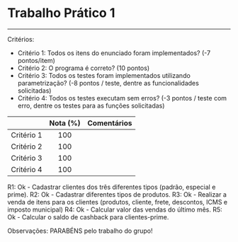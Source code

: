 # Trabalho Prático 1
--- 

Critérios: 
- Critério 1: Todos os itens do enunciado foram implementados? (-7 pontos/item)
- Critério 2: O programa é correto? (10 pontos)
- Critério 3: Todos os testes foram implementados utilizando parametrização? (-8 pontos / teste, dentre as funcionalidades solicitadas)
- Critério 4: Todos os testes executam sem erros? (-3 pontos / teste com erro, dentre os testes para as funções solicitadas)

|            | Nota (%) | Comentários                                          |
|:----------:|:--------:|:-----------------------------------------------------|
| Critério 1 | 100      |                                                      |
| Critério 2 | 100      |                                                      |
| Critério 3 | 100      |                                                      |
| Critério 4 | 100      |                                                      |


R1: Ok - Cadastrar clientes dos três diferentes tipos (padrão, especial e prime).
R2: Ok - Cadastrar diferentes tipos de produtos.
R3: Ok - Realizar a venda de itens para os clientes (produtos, cliente, frete, descontos, ICMS e imposto municipal)
R4: Ok - Calcular valor das vendas do último mês.
R5: Ok - Calcular o saldo de cashback para clientes-prime.

Observações:
PARABÉNS pelo trabalho do grupo! 
